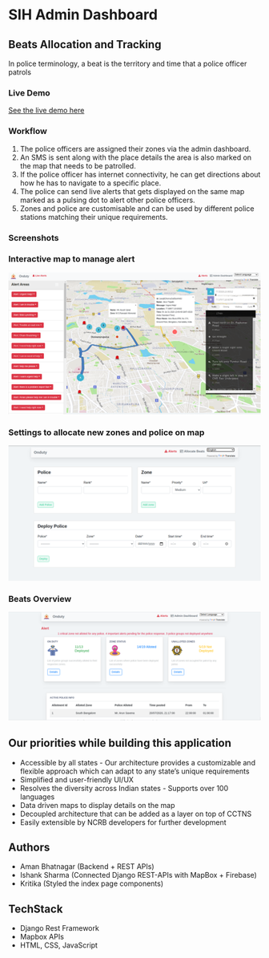 # SIH Admin Dashboard 
## Beats Allocation and Tracking
In police terminology, a beat is the territory and time that a police officer patrols
### Live Demo
[See the live demo here](https://ishank-dev.github.io/Beats-Allocation-SIH/fly.html)
### Workflow
1. The police officers are assigned their zones via the admin dashboard.
2. An SMS is sent along with the place details the area is also marked on the map that needs to be patrolled. 
3. If the police officer has internet connectivity, he can get directions about how he has to navigate to a specific place.
4. The police can send live alerts that gets displayed on the same map marked as a pulsing dot to alert other police officers.
5. Zones and police are customisable and can be used by different police stations matching their unique requirements.


### Screenshots
### Interactive map to manage alert
![Maps](/FrontEnd/screenshots/1.png?raw=true "Optional Title")
### Settings to allocate new zones and police on map
![Dashboard](FrontEnd/screenshots/2.png?raw=true "Optional Title")
### Beats Overview
![Allot Beats](FrontEnd/screenshots/3.png?raw=true "Optional Title")

## Our priorities while building this application
- Accessible by all states - Our architecture provides a customizable and flexible approach which can adapt to any state’s unique requirements
- Simplified and user-friendly UI/UX
- Resolves the diversity across Indian states - Supports over 100 languages 
- Data driven maps to display details on the map
- Decoupled architecture that can be added as a layer on top of CCTNS
- Easily extensible by NCRB developers for further development
## Authors
- Aman Bhatnagar (Backend + REST APIs)
- Ishank Sharma (Connected Django REST-APIs with MapBox + Firebase) 
- Kritika (Styled the index page components)

## TechStack
- Django Rest Framework
- Mapbox APIs
- HTML, CSS, JavaScript
